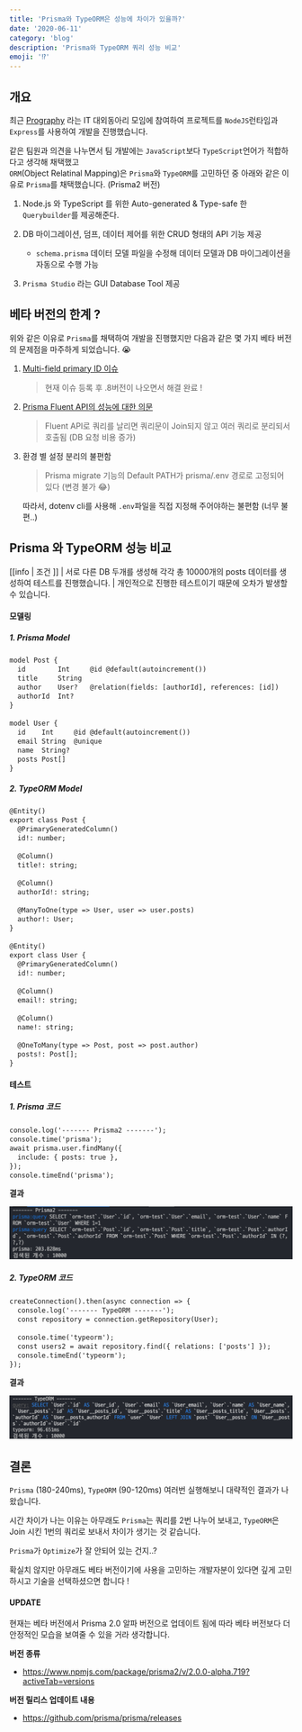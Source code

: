 ```yaml
---
title: 'Prisma와 TypeORM은 성능에 차이가 있을까?'
date: '2020-06-11'
category: 'blog'
description: 'Prisma와 TypeORM 쿼리 성능 비교'
emoji: '⁉️'
---
```


## 개요

최근 [Prography](http://prography.org/) 라는 IT 대외동아리 모임에 참여하여 프로젝트를 `NodeJS`런타임과 `Express`를 사용하여 개발을 진행했습니다.

같은 팀원과 의견을 나누면서 팀 개발에는 `JavaScript`보다 `TypeScript`언어가 적합하다고 생각해 채택했고  
`ORM`(Object Relatinal Mapping)은 `Prisma`와 `TypeORM`를 고민하던 중 아래와 같은 이유로 `Prisma`를 채택했습니다. (Prisma2 버전)

1. Node.js 와 TypeScript 를 위한 Auto-generated & Type-safe 한 `Querybuilder`를 제공해준다.

2. DB 마이그레이션, 덤프, 데이터 제어를 위한 CRUD 형태의 API 기능 제공

   - `schema.prisma` 데이터 모델 파일을 수정해 데이터 모델과 DB 마이그레이션을 자동으로 수행 가능

3. `Prisma Studio` 라는 GUI Database Tool 제공

## 베타 버전의 한계 ?

위와 같은 이유로 `Prisma`를 채택하여 개발을 진행했지만 다음과 같은 몇 가지 베타 버전의 문제점을 마주하게 되었습니다. 😭

1. [Multi-field primary ID 이슈](https://github.com/prisma/prisma-client-js/issues/710)

   > 현재 이슈 등록 후 .8버전이 나오면서 해결 완료 !

2. [Prisma Fluent API의 성능에 대한 의문](https://github.com/prisma/prisma/issues/1984)

   > Fluent API로 쿼리를 날리면 쿼리문이 Join되지 않고 여러 쿼리로 분리되서 호출됨 (DB 요청 비용 증가)

3. 환경 별 설정 분리의 불편함

   > Prisma migrate 기능의 Default PATH가 prisma/.env 경로로 고정되어 있다 (변경 불가 😂)

   따라서, dotenv cli를 사용해 `.env`파일을 직접 지정해 주어야하는 불편함 (너무 불편..)

## Prisma 와 TypeORM 성능 비교

[[info | 조건 ]]
| 서로 다른 DB 두개를 생성해 각각 총 10000개의 posts 데이터를 생성하여 테스트를 진행했습니다.
| 개인적으로 진행한 테스트이기 때문에 오차가 발생할 수 있습니다.

#### 모델링

##### 1. Prisma Model

```graphql:title=Prisma-Model
model Post {
  id        Int     @id @default(autoincrement())
  title     String
  author    User?   @relation(fields: [authorId], references: [id])
  authorId  Int?
}

model User {
  id    Int     @id @default(autoincrement())
  email String  @unique
  name  String?
  posts Post[]
}
```

##### 2. TypeORM Model

```typescript:title=TypeORM-Model
@Entity()
export class Post {
  @PrimaryGeneratedColumn()
  id!: number;

  @Column()
  title!: string;

  @Column()
  authorId!: string;

  @ManyToOne(type => User, user => user.posts)
  author!: User;
}

@Entity()
export class User {
  @PrimaryGeneratedColumn()
  id!: number;

  @Column()
  email!: string;

  @Column()
  name!: string;

  @OneToMany(type => Post, post => post.author)
  posts!: Post[];
}
```

#### 테스트

##### 1. Prisma 코드

```typescript:title=Prisma2
console.log('------- Prisma2 -------');
console.time('prisma');
await prisma.user.findMany({
  include: { posts: true },
});
console.timeEnd('prisma');
```

**결과**

![Prisma](./images/prisma-test.png)

##### 2. TypeORM 코드

```typescript:title=TypeORM
createConnection().then(async connection => {
  console.log('------- TypeORM -------');
  const repository = connection.getRepository(User);

  console.time('typeorm');
  const users2 = await repository.find({ relations: ['posts'] });
  console.timeEnd('typeorm');
});
```

**결과**

![TypeORM](./images/typeorm-test.png)

## 결론

`Prisma` (180-240ms), `TypeORM` (90-120ms) 여러번 실행해보니 대략적인 결과가 나왔습니다.

시간 차이가 나는 이유는 아무래도 `Prisma`는 쿼리를 2번 나누어 보내고, `TypeORM`은 Join 시킨 1번의 쿼리로 보내서 차이가 생기는 것 같습니다.

`Prisma`가 `Optimize`가 잘 안되어 있는 건지..?

확실치 않지만 아무래도 베타 버전이기에 사용을 고민하는 개발자분이 있다면 깊게 고민하시고 기술을 선택하셨으면 합니다 !

#### UPDATE

현재는 베타 버전에서 Prisma 2.0 알파 버전으로 업데이트 됨에 따라 베타 버전보다 더 안정적인 모습을 보여줄 수 있을 거라 생각합니다.

**버전 종류**
- https://www.npmjs.com/package/prisma2/v/2.0.0-alpha.719?activeTab=versions

**버전 릴리스 업데이트 내용**
- https://github.com/prisma/prisma/releases